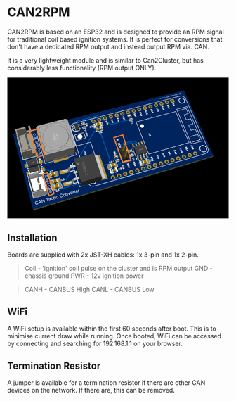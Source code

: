 # CAN2RPM
CAN2RPM is based on an ESP32 and is designed to provide an RPM signal for traditional coil based ignition systems.  It is perfect for conversions that don't have a dedicated RPM output and instead output RPM via. CAN.

It is a very lightweight module and is similar to Can2Cluster, but has considerably less functionality (RPM output ONLY).

![CAN2RPM Board](/Images/BoardOverview.png)

## Installation
Boards are supplied with 2x JST-XH cables: 1x 3-pin and 1x 2-pin.

> Coil - 'ignition' coil pulse on the cluster and is RPM output
> GND - chassis ground
> PWR - 12v ignition power

> CANH - CANBUS High
> CANL - CANBUS Low

## WiFi
A WiFi setup is available within the first 60 seconds after boot.  This is to minimise current draw while running.  Once booted, WiFi can be accessed by connecting and searching for 192.168.1.1 on your browser.

## Termination Resistor
A jumper is available for a termination resistor if there are other CAN devices on the network.  If there are, this can be removed.